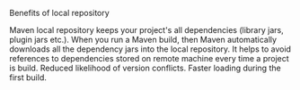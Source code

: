 Benefits of local repository

Maven local repository keeps your project's all dependencies (library jars, plugin jars etc.). When you run a Maven build, then Maven automatically downloads all the dependency jars into the local repository. 
It helps to avoid references to dependencies stored on remote machine every time a project is build. Reduced likelihood of version conflicts. Faster loading during the first build.
